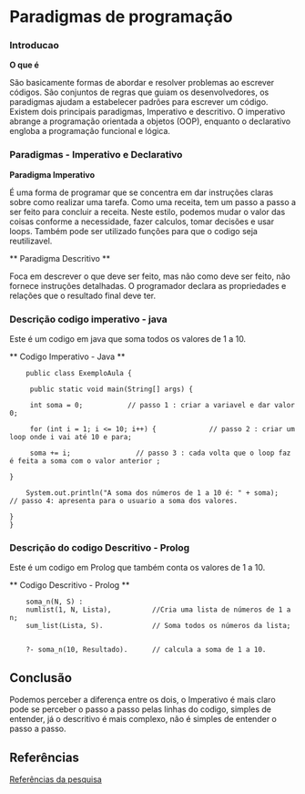 # Paradigmas de programação

### Introducao

**O que é**

São basicamente formas de abordar e resolver problemas ao escrever códigos. São conjuntos de regras que guiam os desenvolvedores, os paradigmas ajudam a estabelecer padrões para escrever um código. Existem dois principais paradigmas, Imperativo e descritivo.
O imperativo abrange a programação orientada a objetos (OOP), enquanto o declarativo engloba a programação funcional e lógica.


### Paradigmas - Imperativo e Declarativo 

**Paradigma Imperativo**

É uma forma de programar que se concentra em dar instruções claras sobre como realizar uma tarefa. Como uma receita, tem um passo a passo a ser feito para concluir a receita. Neste estilo, podemos mudar o valor das coisas conforme a necessidade, fazer calculos, tomar decisões e usar loops. Também pode ser utilizado funções para que o codigo seja reutilizavel. 


** Paradigma Descritivo **

Foca em descrever o que deve ser feito, mas não como deve ser feito, não fornece instruções detalhadas. O programador declara as propriedades e relações que o resultado final deve ter. 



### Descrição codigo imperativo - java

Este é um codigo em java que soma todos os valores de 1 a 10.

** Codigo Imperativo - Java **

````
	public class ExemploAula {

     public static void main(String[] args) {
     
     int soma = 0;           // passo 1 : criar a variavel e dar valor 0;
     
     for (int i = 1; i <= 10; i++) {             // passo 2 : criar um loop onde i vai até 10 e para;
     
     soma += i;                // passo 3 : cada volta que o loop faz é feita a soma com o valor anterior ;
     
}

    System.out.println("A soma dos números de 1 a 10 é: " + soma);      // passo 4: apresenta para o usuario a soma dos valores.
    
}
}
 ````

### Descrição do codigo  Descritivo - Prolog 

Este é um codigo em Prolog que também conta os valores de 1 a 10.

** Codigo Descritivo - Prolog **


````
    soma_n(N, S) :
    numlist(1, N, Lista),          //Cria uma lista de números de 1 a n;
    sum_list(Lista, S).            // Soma todos os números da lista;
 

    ?- soma_n(10, Resultado).      // calcula a soma de 1 a 10.
````


## Conclusão 

Podemos perceber a diferença entre os dois, o Imperativo é mais claro pode se perceber o passo a passo pelas linhas do codigo, simples de entender, já o descritivo é mais complexo, não é simples de entender o passo a passo.



## Referências 

[Referências da pesquisa](https://tripleten.com.br/blog/paradigmas-de-programacao-o-que-sao-e-quais-os-principais/)


